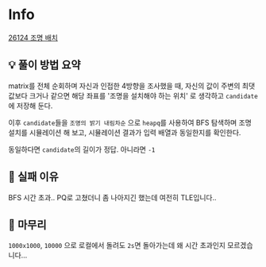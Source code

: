# Info
[26124 조명 배치](https://www.acmicpc.net/problem/26124)

## 💡 풀이 방법 요약
matrix를 전체 순회하며 자신과 인접한 4방향을 조사했을 때, 자신의 값이 주변의 최댓값보다 크거나 같으면 해당 좌표를 '조명을 설치해야 하는 위치' 로 생각하고 `candidate`에 저장해 둔다.

이후 `candidate`들을 `조명의 밝기 내림차순` 으로 `heapq`를 사용하여 BFS 탐색하며 조명 설치를 시뮬레이션 해 보고, 시뮬레이션 결과가 입력 배열과 동일한지를 확인한다.

동일하다면 `candidate`의 길이가 정답. 아니라면 `-1`

## 👀 실패 이유
BFS 시간 초과.. PQ로 고쳤더니 좀 나아지긴 했는데 여전히 TLE입니다..

## 🙂 마무리
`1000x1000`, `10000` 으로 로컬에서 돌려도 `2s`면 돌아가는데 왜 시간 초과인지 모르겠습니다...
